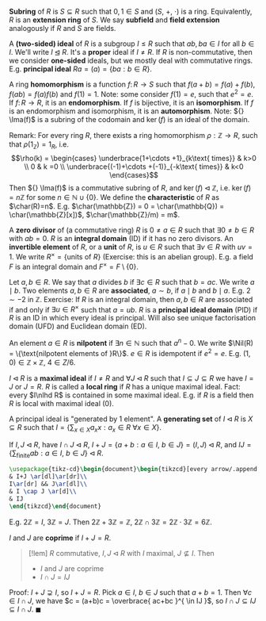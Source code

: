 **Subring** of $R$ is $S \subseteq R$ such that $0, 1 \in S$ and $(S,\ +,\ \cdot)$ is a ring. Equivalently, $R$ is an **extension ring** of $S$. We say **subfield** and **field extension** analogously if $R$ and $S$ are fields.

A **(two-sided) ideal** of $R$ is a subgroup $I\leq R$ such that $ab, ba \in I$ for all $b\in I$. We'll write $I\unlhd R$. It's a **proper** ideal if $I\neq R$. If $R$ is non-commutative, then we consider **one-sided** ideals, but we mostly deal with commutative rings. E.g. **principal ideal** $Ra = (a) = \{ ba:b\in R \}$.

A ring **homomorphism** is a function ${} f\colon R\to S {}$ such that $f(a+b)=f(a)+f(b)$, $f(ab) = f(a)f(b)$ and $f(1)=1$. Note: some consider $f(1)=e$, such that $e^2=e$. If ${} f\colon R\to R {}$, it is an **endomorphism**. If $f$ is bijective, it is an **isomorphism**. If $f$ is an endomorphism and isomorphism, it is an **automorphism**. Note: ${} \Ima(f)$ is a subring of the codomain and $\ker(f)$ is an ideal of the domain.

Remark:
For every ring $R$, there exists a ring homomorphism $\rho:\mathbb{Z}\to R$, such that $\rho(1_\mathbb{Z})=1_R$, i.e. $$\rho(k) = \begin{cases}
\underbrace{1+\cdots +1}_{k\text{ times}} & k>0 \\
0 &  k =0 \\
\underbrace{(-1)+\cdots +(-1)}_{-k\text{ times}} & k<0 
\end{cases}$$
Then ${} \Ima(f)$ is a commutative subring of $R$, and ${} \ker(f) \lhd \mathbb{Z} {}$, i.e. ${} \ker(f) = n\mathbb{Z} {}$ for some $n\in \mathbb{N}\cup \{ 0 \}$. We define the **characteristic** of $R$ as $\char(R)=n$. E.g. $\char(\mathbb{Z}) = 0 = \char(\mathbb{Q}) = \char(\mathbb{Z}[x])$, $\char(\mathbb{Z}/m) = m$.

A **zero divisor** of (a commutative ring) $R$ is $0\neq a\in R$ such that $\exists 0\neq b\in R$ with $ab=0$. $R$ is an **integral domain** (ID) if it has no zero divisors. An **invertible element** of $R$, or a **unit** of $R$, is $u\in R$ such that ${} \exists v\in R {}$ with $uv=1$. We write $R^\times = \{\text{units of }R\}$ (Exercise: this is an abelian group). E.g. a field $F$ is an integral domain and $F^\times=F\setminus \{0\}$.

Let $a,b\in R$. We say that $a$ divides $b$ if $\exists c\in R$ such that $b=ac$. We write $a\mid b$. Two elements $a, b \in R$ are **associated**, $a\sim b$, if $a\mid b$ and $b \mid a$. E.g. $2\sim-2$ in $\mathbb{Z}$. Exercise: If $R$ is an integral domain, then $a,b\in R$ are associated if and only if $\exists u\in R^\times$ such that $a=ub$. $R$ is a **principal ideal domain** (PID) if $R$ is an ID in which every ideal is principal. Will also see unique factorisation domain (UFD) and Euclidean domain (ED).

An element $a\in R$ is **nilpotent** if $\exists n\in \mathbb{N}$ such that $a^n-0$. We write $\Nil(R) = \{\text{nilpotent elements of }R\}$. $e\in R$ is idempotent if $e^2=e$. E.g. $(1,0)\in \mathbb{Z}\times \mathbb{Z}$, $4\in Z/6$.

$I\lhd R$ is a **maximal ideal** if $I\neq R$ and $\forall J\lhd R$ such that $I\subseteq J\subseteq R$ we have $I=J$ or $J=R$. $R$ is called a **local ring** if $R$ has a unique maximal ideal. Fact: every $I\nlhd R$ is contained in some maximal ideal. E.g. if $R$ is a field then $R$ is local with maximal ideal $(0)$.

A principal ideal is "generated by 1 element". A **generating set** of $I\lhd R$ is $X\subseteq R$ such that $I = \left\{ \sum_{x \in X}a_x x : a_x \in R\ \forall x \in X \right\}$.

If $I, J \lhd R$, have $I\cap J\lhd R$, $I+J = \{a+b:a\in I,\ b\in J\} = (I,J) \lhd R$, and $IJ = \left\{ \sum_\text{finite}ab : a\in I,\ b\in J \right\} \lhd R$.
```tikz
\usepackage{tikz-cd}\begin{document}\begin{tikzcd}[every arrow/.append style={dash}, column sep=small]
& I+J \ar[dl]\ar[dr]\\
I\ar[dr] && J\ar[dl]\\
& I \cap J \ar[d]\\
& IJ
\end{tikzcd}\end{document}
```
E.g. $2\mathbb{Z}=I,\ 3\mathbb{Z}=J$. Then $2\mathbb{Z}+3\mathbb{Z}=\mathbb{Z},\ 2\mathbb{Z}\cap3\mathbb{Z}=2\mathbb{Z}\cdot3\mathbb{Z}=6\mathbb{Z}$.

$I$ and $J$ are **coprime** if $I+J=R$.

>[!lem]
>$R$ commutative, $I, J\lhd R$ with $I$ maximal, $J \nsubseteq I$. Then
>- $I$ and $J$ are coprime
>- $I\cap J = IJ$

Proof:
$I+J \supsetneq I$, so $I+J = R$. Pick $a\in I,\ b\in J$ such that $a+b = 1$. Then $\forall c\in I\cap J$, we have $c = (a+b)c = \overbrace{ ac+bc }^{ \in IJ }$, so $I\cap J \subseteq IJ \subseteq I\cap J$. ${} \blacksquare$

